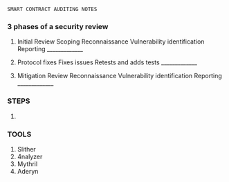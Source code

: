 ```
SMART CONTRACT AUDITING NOTES
```
### 3 phases of a security review

1. Initial Review
            Scoping
            Reconnaissance
            Vulnerability identification
            Reporting
            _____________

2. Protocol fixes
            Fixes issues
            Retests and adds tests
            _____________

3. Mitigation Review
            Reconnaissance
            Vulnerability identification
            Reporting
            _____________




### STEPS
1. 




### TOOLS

1. Slither
2. 4nalyzer
3. Mythril
4. Aderyn